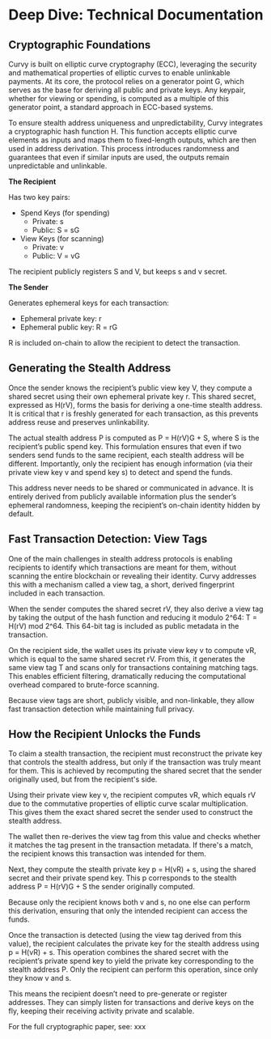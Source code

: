 # **Deep Dive: Technical Documentation**

## Cryptographic Foundations

Curvy is built on elliptic curve cryptography (ECC), leveraging the security and mathematical properties of elliptic curves to enable unlinkable payments. At its core, the protocol relies on a generator point G, which serves as the base for deriving all public and private keys. Any keypair, whether for viewing or spending, is computed as a multiple of this generator point, a standard approach in ECC-based systems.

To ensure stealth address uniqueness and unpredictability, Curvy integrates a cryptographic hash function H. This function accepts elliptic curve elements as inputs and maps them to fixed-length outputs, which are then used in address derivation. This process introduces randomness and guarantees that even if similar inputs are used, the outputs remain unpredictable and unlinkable.

**The Recipient**

Has two key pairs:

- Spend Keys (for spending)
    - Private: s
    - Public: S = sG
- View Keys (for scanning)
    - Private: v
    - Public: V = vG

The recipient publicly registers S and V, but keeps s and v secret.

**The Sender**

Generates ephemeral keys for each transaction:

- Ephemeral private key: r
- Ephemeral public key: R = rG

R is included on-chain to allow the recipient to detect the transaction.

## Generating the Stealth Address

Once the sender knows the recipient’s public view key V, they compute a shared secret using their own ephemeral private key r. This shared secret, expressed as H(rV), forms the basis for deriving a one-time stealth address. It is critical that r is freshly generated for each transaction, as this prevents address reuse and preserves unlinkability.

The actual stealth address P is computed as P = H(rV)G + S, where S is the recipient’s public spend key. This formulation ensures that even if two senders send funds to the same recipient, each stealth address will be different. Importantly, only the recipient has enough information (via their private view key v and spend key s) to detect and spend the funds.

This address never needs to be shared or communicated in advance. It is entirely derived from publicly available information plus the sender’s ephemeral randomness, keeping the recipient’s on-chain identity hidden by default.

## Fast Transaction Detection: View Tags

One of the main challenges in stealth address protocols is enabling recipients to identify which transactions are meant for them, without scanning the entire blockchain or revealing their identity. Curvy addresses this with a mechanism called a view tag, a short, derived fingerprint included in each transaction.

When the sender computes the shared secret rV, they also derive a view tag by taking the output of the hash function and reducing it modulo 2^64: T = H(rV) mod 2^64. This 64-bit tag is included as public metadata in the transaction.

On the recipient side, the wallet uses its private view key v to compute vR, which is equal to the same shared secret rV. From this, it generates the same view tag T and scans only for transactions containing matching tags. This enables efficient filtering, dramatically reducing the computational overhead compared to brute-force scanning.

Because view tags are short, publicly visible, and non-linkable, they allow fast transaction detection while maintaining full privacy.

## How the Recipient Unlocks the Funds

To claim a stealth transaction, the recipient must reconstruct the private key that controls the stealth address, but only if the transaction was truly meant for them. This is achieved by recomputing the shared secret that the sender originally used, but from the recipient's side.

Using their private view key v, the recipient computes vR, which equals rV due to the commutative properties of elliptic curve scalar multiplication. This gives them the exact shared secret the sender used to construct the stealth address.

The wallet then re-derives the view tag from this value and checks whether it matches the tag present in the transaction metadata. If there's a match, the recipient knows this transaction was intended for them.

Next, they compute the stealth private key p = H(vR) + s, using the shared secret and their private spend key. This p corresponds to the stealth address P = H(rV)G + S the sender originally computed.

Because only the recipient knows both v and s, no one else can perform this derivation, ensuring that only the intended recipient can access the funds.

Once the transaction is detected (using the view tag derived from this value), the recipient calculates the private key for the stealth address using p = H(vR) + s. This operation combines the shared secret with the recipient’s private spend key to yield the private key corresponding to the stealth address P. Only the recipient can perform this operation, since only they know v and s.

This means the recipient doesn’t need to pre-generate or register addresses. They can simply listen for transactions and derive keys on the fly, keeping their receiving activity private and scalable.

 For the full cryptographic paper, see: xxx

